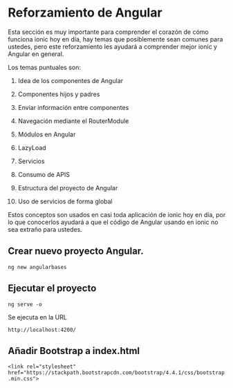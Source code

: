 # Reforzamiento de Angular

Esta sección es muy importante para comprender el corazón de cómo funciona ionic hoy en día, hay temas que posiblemente sean comunes para ustedes, pero este reforzamiento les ayudará a comprender mejor ionic y Angular en general.

Los temas puntuales son:

1. Idea de los componentes de Angular

2. Componentes hijos y padres

3. Enviar información entre componentes

4. Navegación mediante el RouterModule

5. Módulos en Angular

6. LazyLoad

7. Servicios

8. Consumo de APIS

9. Estructura del proyecto de Angular

10. Uso de servicios de forma global

Estos conceptos son usados en casi toda aplicación de ionic hoy en día, por lo que conocerlos ayudará a que el código de Angular usando en ionic no sea extraño para ustedes.

## Crear nuevo proyecto Angular.

`ng new angularbases`

## Ejecutar el proyecto 

`ng serve -o`

Se ejecuta en la URL

`http://localhost:4200/`

## Añadir Bootstrap a index.html

`<link rel="stylesheet" href="https://stackpath.bootstrapcdn.com/bootstrap/4.4.1/css/bootstrap.min.css">`